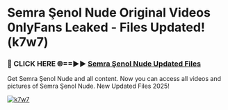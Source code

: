 # Semra Şenol Nude Original Videos 0nlyFans Leaked - Files Updated! (k7w7)

<h3>🔴 CLICK HERE 🌐==►► <a href="https://tinyurl.com/y5r63du9" rel="nofollow">Semra Şenol Nude Updated Files</a></h3>

Get Semra Şenol Nude and all content. Now you can access all videos and pictures of Semra Şenol Nude. New Updated Files 2025!

[![k7w7](https://i.imgur.com/UVo9nyh.gif)](https://tinyurl.com/y5r63du9)